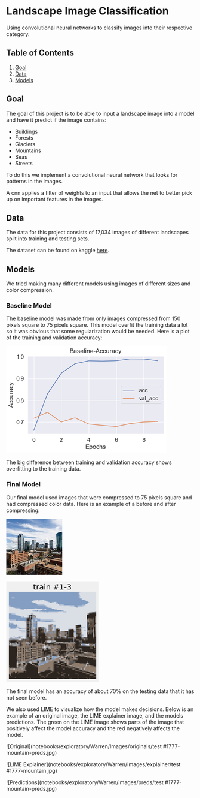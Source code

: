 # Landscape Image Classification
  Using convolutional neural networks to classify images into their respective category.
## Table of Contents
  1. [Goal](https://github.com/Joshua-Hill-Science/Landscapes/blob/main/README.md#goal)
  2. [Data](https://github.com/Joshua-Hill-Science/Landscapes/blob/main/README.md#Data)
  3. [Models](https://github.com/Joshua-Hill-Science/Landscapes/blob/main/README.md#Models)
## Goal
The goal of this project is to be able to input a landscape image into a model and have it predict if the image contains:
* Buildings
* Forests
* Glaciers
* Mountains
* Seas
* Streets
  
 To do this we implement a convolutional neural network that looks for patterns in the images. 
 

 A cnn applies a filter of weights to an input that allows the net to better pick up on important features in the images. 
 
 
 
 ## Data
 The data for this project consists of 17,034 images of different landscapes split into training and testing sets. 
 
 The dataset can be found on kaggle [here](https://www.kaggle.com/puneet6060/intel-image-classification).
 
 ## Models
 
 We tried making many different models using images of different sizes and color compression.
 
 ### Baseline Model
 
 The baseline model was made from only images compressed from 150 pixels square to 75 pixels square. This model overfit the training data a lot so it was obvious that some regularization would be needed. Here is a plot of the training and validation accuracy:
 
 ![Baseline Model Accuracies](notebooks/exploratory/Warren/Images/Baseline_accuracy.png)
 
 The big difference between training and validation accuracy shows overfitting to the training data.
 
 ### Final Model
 
 Our final model used images that were compressed to 75 pixels square and had compressed color data. Here is an example of a before and after compressing:
 
 ![Before Compressing](notebooks/exploratory/Warren/Images/before.png)
 
 ![After Compressing](notebooks/exploratory/Warren/Images/after.png)
 
 The final model has an accuracy of about 70% on the testing data that it has not seen before.
 
 We also used LIME to visualize how the model makes decisions. Below is an example of an original image, the LIME explainer image, and the models predictions. The green on the LIME image shows parts of the image that positively affect the model accuracy and the red negatively affects the model.
 
 
 ![Original](notebooks/exploratory/Warren/Images/originals/test #1777-mountain-preds.jpg)
 
 ![LIME Explainer](notebooks/exploratory/Warren/Images/explainer/test #1777-mountain.jpg)

 ![Predictions](notebooks/exploratory/Warren/Images/preds/test #1777-mountain-preds.jpg) 
 

 
